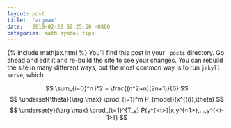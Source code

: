 ```yaml
---
layout: post
title:  "argmax"
date:   2018-02-22 02:25:50 -0800
categories: math symbol tips
---
```

{% include mathjax.html %}
You’ll find this post in your `_posts` directory. Go ahead and edit it and re-build the site to see your changes. You can rebuild the site in many different ways, but the most common way is to run `jekyll serve`, which 

$$
\sum_{i=0}^n i^2 = \frac{(n^2+n)(2n+1)}{6}
$$
$$
\underset{\theta}{\arg \max} \prod_{i=1}^m P_{model}(x^{(i)};\theta)
$$
$$
\underset{y}{\arg \max} \prod_{t=1}^{T_y} P(y^{<t>}|x,y^{<1>},...,y^{<t-1>})
$$
